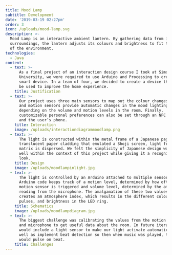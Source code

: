 ```yaml
---
title: Mood Lamp
subtitle: Development
date: '2019-03-19 02:27pm'
order: 3
icon: /uploads/mood-lamp.svg
description: >-
  Mood Lamp is an interactive ambient lantern. By gathering data from its
  surroundings, the lantern adjusts its colours and brightness to fit the mood
  of the environment.
technologies:
  - Java
content:
  - text: >-
      As a final project of an interaction design course I took at Simon Fraser
      University, we were required to use Arduino and Processing to create a
      smart device. In a team of four, we decided to create a device that could
      be used to improve the home experience.
    title: Justification
  - text: >-
      Our project uses three main sensors to map out the colour changes. Sound
      and motion sensors provide automatic changes in the mood lighting
      depending on the volume and motion levels in the room. Finally,
      customizable personal preferences can also be set through an NFC sensor
      and the user’s phone.
    title: Interaction
    image: /uploads/interactiondiagrammoodlamp.png
  - text: >-
      The light is constructed within the metal frame of a Japanese pagoda. With
      translucent paper cladding that emulated a Shoji screen, light from LED
      matrix is dispersed. We felt the simplicity of Japanese design would work
      well within the context of this project while giving it a recognizable
      look.
    title: Design
    image: /uploads/moodlampinlight.jpg
  - text: >-
      The light is controlled by an Arduino attached to multiple sensors. Our
      Arduino code keeps track of a motion level, determined by how often the
      motion sensor is triggered and volume level, determined by the amplitude
      reading from the microphone. The amalgamation of these two values is what
      creates am atmosphere index, which results in the different colours,
      pulses, and brightness in the LED ring.
    title: Schematics
    image: /uploads/moodlampdiagram.jpg
  - text: >-
      The biggest challenge was calibrating the values from the motion sensor
      and microphone to get useful data about the room. In future iterations, we
      would include a light sensor to make our light activate automatically as
      well as implement beat detection so then when music was played, the lamp
      would pulse on beat.
    title: Challenges
---
```


